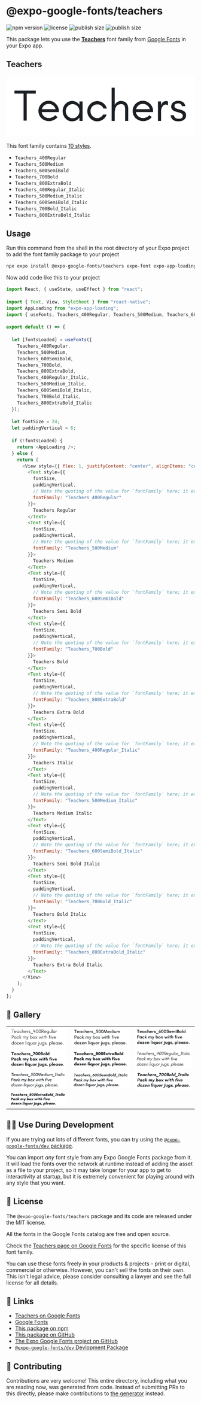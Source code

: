 # @expo-google-fonts/teachers

![npm version](https://flat.badgen.net/npm/v/@expo-google-fonts/teachers)
![license](https://flat.badgen.net/github/license/expo/google-fonts)
![publish size](https://flat.badgen.net/packagephobia/install/@expo-google-fonts/teachers)
![publish size](https://flat.badgen.net/packagephobia/publish/@expo-google-fonts/teachers)

This package lets you use the [**Teachers**](https://fonts.google.com/specimen/Teachers) font family from [Google Fonts](https://fonts.google.com/) in your Expo app.

## Teachers

![Teachers](./font-family.png)

This font family contains [10 styles](#-gallery).

- `Teachers_400Regular`
- `Teachers_500Medium`
- `Teachers_600SemiBold`
- `Teachers_700Bold`
- `Teachers_800ExtraBold`
- `Teachers_400Regular_Italic`
- `Teachers_500Medium_Italic`
- `Teachers_600SemiBold_Italic`
- `Teachers_700Bold_Italic`
- `Teachers_800ExtraBold_Italic`

## Usage

Run this command from the shell in the root directory of your Expo project to add the font family package to your project

```sh
npx expo install @expo-google-fonts/teachers expo-font expo-app-loading
```

Now add code like this to your project

```js
import React, { useState, useEffect } from "react";

import { Text, View, StyleSheet } from "react-native";
import AppLoading from "expo-app-loading";
import { useFonts, Teachers_400Regular, Teachers_500Medium, Teachers_600SemiBold, Teachers_700Bold, Teachers_800ExtraBold, Teachers_400Regular_Italic, Teachers_500Medium_Italic, Teachers_600SemiBold_Italic, Teachers_700Bold_Italic, Teachers_800ExtraBold_Italic } from '@expo-google-fonts/teachers';

export default () => {

  let [fontsLoaded] = useFonts({
    Teachers_400Regular, 
    Teachers_500Medium, 
    Teachers_600SemiBold, 
    Teachers_700Bold, 
    Teachers_800ExtraBold, 
    Teachers_400Regular_Italic, 
    Teachers_500Medium_Italic, 
    Teachers_600SemiBold_Italic, 
    Teachers_700Bold_Italic, 
    Teachers_800ExtraBold_Italic
  });

  let fontSize = 24;
  let paddingVertical = 6;

  if (!fontsLoaded) {
    return <AppLoading />;
  } else {
    return (
      <View style={{ flex: 1, justifyContent: "center", alignItems: "center" }}>
        <Text style={{
          fontSize,
          paddingVertical,
          // Note the quoting of the value for `fontFamily` here; it expects a string!
          fontFamily: "Teachers_400Regular"
        }}>
          Teachers Regular
        </Text>
        <Text style={{
          fontSize,
          paddingVertical,
          // Note the quoting of the value for `fontFamily` here; it expects a string!
          fontFamily: "Teachers_500Medium"
        }}>
          Teachers Medium
        </Text>
        <Text style={{
          fontSize,
          paddingVertical,
          // Note the quoting of the value for `fontFamily` here; it expects a string!
          fontFamily: "Teachers_600SemiBold"
        }}>
          Teachers Semi Bold
        </Text>
        <Text style={{
          fontSize,
          paddingVertical,
          // Note the quoting of the value for `fontFamily` here; it expects a string!
          fontFamily: "Teachers_700Bold"
        }}>
          Teachers Bold
        </Text>
        <Text style={{
          fontSize,
          paddingVertical,
          // Note the quoting of the value for `fontFamily` here; it expects a string!
          fontFamily: "Teachers_800ExtraBold"
        }}>
          Teachers Extra Bold
        </Text>
        <Text style={{
          fontSize,
          paddingVertical,
          // Note the quoting of the value for `fontFamily` here; it expects a string!
          fontFamily: "Teachers_400Regular_Italic"
        }}>
          Teachers Italic
        </Text>
        <Text style={{
          fontSize,
          paddingVertical,
          // Note the quoting of the value for `fontFamily` here; it expects a string!
          fontFamily: "Teachers_500Medium_Italic"
        }}>
          Teachers Medium Italic
        </Text>
        <Text style={{
          fontSize,
          paddingVertical,
          // Note the quoting of the value for `fontFamily` here; it expects a string!
          fontFamily: "Teachers_600SemiBold_Italic"
        }}>
          Teachers Semi Bold Italic
        </Text>
        <Text style={{
          fontSize,
          paddingVertical,
          // Note the quoting of the value for `fontFamily` here; it expects a string!
          fontFamily: "Teachers_700Bold_Italic"
        }}>
          Teachers Bold Italic
        </Text>
        <Text style={{
          fontSize,
          paddingVertical,
          // Note the quoting of the value for `fontFamily` here; it expects a string!
          fontFamily: "Teachers_800ExtraBold_Italic"
        }}>
          Teachers Extra Bold Italic
        </Text>
      </View>
    );
  }
};
```

## 🔡 Gallery


||||
|-|-|-|
|![Teachers_400Regular](./Teachers_400Regular.ttf.png)|![Teachers_500Medium](./Teachers_500Medium.ttf.png)|![Teachers_600SemiBold](./Teachers_600SemiBold.ttf.png)||
|![Teachers_700Bold](./Teachers_700Bold.ttf.png)|![Teachers_800ExtraBold](./Teachers_800ExtraBold.ttf.png)|![Teachers_400Regular_Italic](./Teachers_400Regular_Italic.ttf.png)||
|![Teachers_500Medium_Italic](./Teachers_500Medium_Italic.ttf.png)|![Teachers_600SemiBold_Italic](./Teachers_600SemiBold_Italic.ttf.png)|![Teachers_700Bold_Italic](./Teachers_700Bold_Italic.ttf.png)||
|![Teachers_800ExtraBold_Italic](./Teachers_800ExtraBold_Italic.ttf.png)||||


## 👩‍💻 Use During Development

If you are trying out lots of different fonts, you can try using the [`@expo-google-fonts/dev` package](https://github.com/expo/google-fonts/tree/master/font-packages/dev#readme).

You can import _any_ font style from any Expo Google Fonts package from it. It will load the fonts over the network at runtime instead of adding the asset as a file to your project, so it may take longer for your app to get to interactivity at startup, but it is extremely convenient for playing around with any style that you want.


## 📖 License

The `@expo-google-fonts/teachers` package and its code are released under the MIT license.

All the fonts in the Google Fonts catalog are free and open source.

Check the [Teachers page on Google Fonts](https://fonts.google.com/specimen/Teachers) for the specific license of this font family.

You can use these fonts freely in your products & projects - print or digital, commercial or otherwise. However, you can't sell the fonts on their own. This isn't legal advice, please consider consulting a lawyer and see the full license for all details.

## 🔗 Links

- [Teachers on Google Fonts](https://fonts.google.com/specimen/Teachers)
- [Google Fonts](https://fonts.google.com/)
- [This package on npm](https://www.npmjs.com/package/@expo-google-fonts/teachers)
- [This package on GitHub](https://github.com/expo/google-fonts/tree/master/font-packages/teachers)
- [The Expo Google Fonts project on GitHub](https://github.com/expo/google-fonts)
- [`@expo-google-fonts/dev` Devlopment Package](https://github.com/expo/google-fonts/tree/master/font-packages/dev)

## 🤝 Contributing

Contributions are very welcome! This entire directory, including what you are reading now, was generated from code. Instead of submitting PRs to this directly, please make contributions to [the generator](https://github.com/expo/google-fonts/tree/master/packages/generator) instead.
